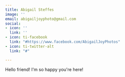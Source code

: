```yaml
---
title: Abigail Steffes
image: ''
email: abigailjoyphoto@gmail.com
social:
- icon: ''
  link: ''
- icon: ti-facebook
  link: "#https://www.facebook.com/AbigailJoyPhotos"
- icon: ti-twitter-alt
  link: "#"

---
```

Hello friend!  I'm so happy you're here!